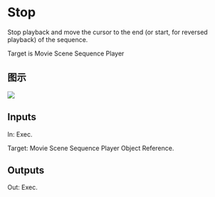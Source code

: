 # Stop

Stop playback and move the cursor to the end (or start, for reversed playback) of the sequence.

Target is Movie Scene Sequence Player

## 图示

![]($-20221218-20520245.png)

## Inputs

In: Exec.

Target: Movie Scene Sequence Player Object Reference.  

## Outputs

Out: Exec.


